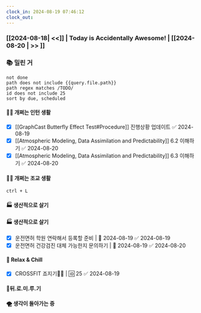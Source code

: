 ```yaml
---
clock_in: 2024-08-19 07:46:12
clock_out: 
---
```

### [[2024-08-18| <<]] | **Today is Accidentally Awesome!** | [[2024-08-20 | >> ]]

### 📚 밀린 거
```tasks
not done 
path does not include {{query.file.path}}
path regex matches /TODO/
id does not include 25
sort by due, scheduled
```

#### 🤦‍♂️ 개쩌는 인턴 생활
- [x] [[GraphCast Butterfly Effect Test#Procedure]] 진행상황 업데이트 ✅ 2024-08-19
- [x] [[Atmospheric Modeling, Data Assimilation and Predictability]] 6.2 이해하기 ✅ 2024-08-20
- [x] [[Atmospheric Modeling, Data Assimilation and Predictability]] 6.3 이해하기 ✅ 2024-08-20
#### 👨‍🏫 개쩌는 조교 생활
`ctrl + L`

#### 🏭 생산적으로 살기


#### 🏭 생산적으로 살기
- [x] 운전면허 학원 연락해서 등록할 준비 | 📅 2024-08-19 ✅ 2024-08-19
- [x] 운전면허 건강검진 대체 가능한지 문의하기 | 📅 2024-08-19 ✅ 2024-08-20
#### 🍻 Relax & Chill 
- [x] CROSSFIT 죠지기🏋️‍♀️ | 🆔 25 ✅ 2024-08-19


#### 💨뒤.로.미.루.기

#### 🌪 생각이 돌아가는 중